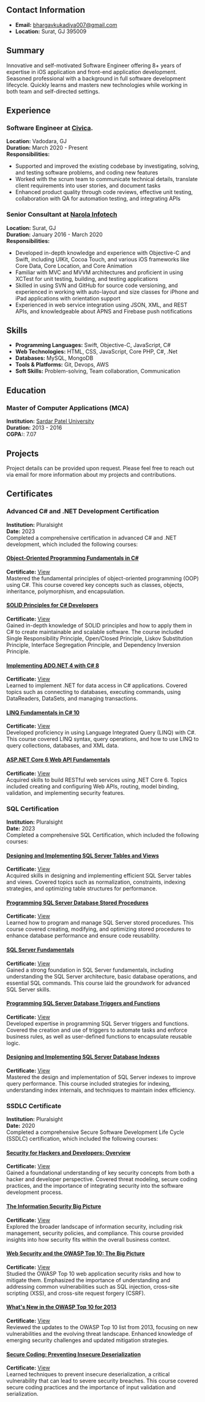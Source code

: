 ## Contact Information
- **Email:** [bhargavkukadiya007@gmail.com](mailto:bhargavkukadiya007@gmail.com)
- **Location:** Surat, GJ 395009

## Summary
Innovative and self-motivated Software Engineer offering 8+ years of expertise in iOS application and front-end application development. Seasoned professional with a background in full software development lifecycle. Quickly learns and masters new technologies while working in both team and self-directed settings.

## Experience
### Software Engineer at [Civica](https://www.civica.com/en-in/).
**Location:** Vadodara, GJ  
**Duration:** March 2020 - Present  
**Responsibilities:**
- Supported and improved the existing codebase by investigating, solving, and testing software problems, and coding new features
- Worked with the scrum team to communicate technical details, translate client requirements into user stories, and document tasks
- Enhanced product quality through code reviews, effective unit testing, collaboration with QA for automation testing, and integrating APIs

### Senior Consultant at [Narola Infotech](https://www.narolainfotech.com/)
**Location:** Surat, GJ  
**Duration:** January 2016 - March 2020  
**Responsibilities:**
- Developed in-depth knowledge and experience with Objective-C and Swift, including UIKit, Cocoa Touch, and various iOS frameworks like Core Data, Core Location, and Core Animation
- Familiar with MVC and MVVM architectures and proficient in using XCTest for unit testing, building, and testing applications
- Skilled in using SVN and GitHub for source code versioning, and experienced in working with auto-layout and size classes for iPhone and iPad applications with orientation support
- Experienced in web service integration using JSON, XML, and REST APIs, and knowledgeable about APNS and Firebase push notifications

## Skills
- **Programming Languages:** Swift, Objective-C, JavaScript, C#
- **Web Technologies:** HTML, CSS, JavaScript, Core PHP, C#, .Net
- **Databases:** MySQL, MongoDB
- **Tools & Platforms:** Git, Devops, AWS
- **Soft Skills:** Problem-solving, Team collaboration, Communication

## Education
### Master of Computer Applications (MCA)
**Institution:** [Sardar Patel University](https://www.universityoftechnology.edu)  
**Duration:** 2013 - 2016  
**CGPA:**: 7.07

## Projects
Project details can be provided upon request. Please feel free to reach out via email for more information about my projects and contributions.

## Certificates
### Advanced C# and .NET Development Certification
**Institution:** Pluralsight  
**Date:** 2023  
Completed a comprehensive certification in advanced C# and .NET development, which included the following courses:
#### [Object-Oriented Programming Fundamentals in C#](https://app.pluralsight.com/library/courses/object-oriented-programming-fundamentals-csharp/table-of-contents)
**Certificate:** [View](./resources/certificates/SSDLC%20Certificate/certificate1.pdf)  
Mastered the fundamental principles of object-oriented programming (OOP) using C#. This course covered key concepts such as classes, objects, inheritance, polymorphism, and encapsulation.
#### [SOLID Principles for C# Developers](https://app.pluralsight.com/library/courses/csharp-solid-principles/table-of-contents)
**Certificate:** [View](./resources/certificates/SSDLC%20Certificate/certificate1.pdf)  
Gained in-depth knowledge of SOLID principles and how to apply them in C# to create maintainable and scalable software. The course included Single Responsibility Principle, Open/Closed Principle, Liskov Substitution Principle, Interface Segregation Principle, and Dependency Inversion Principle.
#### [Implementing ADO.NET 4 with C# 8](https://app.pluralsight.com/library/courses/csharp-ado-dotnet-fundamentals/table-of-contents)
**Certificate:** [View](./resources/certificates/SSDLC%20Certificate/certificate1.pdf)  
Learned to implement .NET for data access in C# applications. Covered topics such as connecting to databases, executing commands, using DataReaders, DataSets, and managing transactions.
#### [LINQ Fundamentals in C# 10](https://app.pluralsight.com/library/courses/linq-fundamentals-csharp-10/table-of-contents)
**Certificate:** [View](./resources/certificates/SSDLC%20Certificate/certificate1.pdf)  
Developed proficiency in using Language Integrated Query (LINQ) with C#. This course covered LINQ syntax, query operations, and how to use LINQ to query collections, databases, and XML data.
#### [ASP.NET Core 6 Web API Fundamentals](https://app.pluralsight.com/library/courses/asp-dot-net-core-6-web-api-fundamentals/table-of-contents)
**Certificate:** [View](./resources/certificates/SSDLC%20Certificate/certificate1.pdf)  
Acquired skills to build RESTful web services using ,NET Core 6. Topics included creating and configuring Web APIs, routing, model binding, validation, and implementing security features.

### SQL Certification
**Institution:** Pluralsight  
**Date:** 2023  
Completed a comprehensive SQL Certification, which included the following courses:
#### [Designing and Implementing SQL Server Tables and Views](https://app.pluralsight.com/library/courses/sqlserver-tables-view-designing-implementing/table-of-contents)
**Certificate:** [View](./resources/certificates/SSDLC%20Certificate/certificate1.pdf)  
Acquired skills in designing and implementing efficient SQL Server tables and views. Covered topics such as normalization, constraints, indexing strategies, and optimizing table structures for performance.
#### [Programming SQL Server Database Stored Procedures](https://app.pluralsight.com/library/courses/sql-server-database-programming-stored-procedures/table-of-contents)
**Certificate:** [View](./resources/certificates/SSDLC%20Certificate/certificate1.pdf)  
Learned how to program and manage SQL Server stored procedures. This course covered creating, modifying, and optimizing stored procedures to enhance database performance and ensure code reusability.
#### [SQL Server Fundamentals](https://app.pluralsight.com/library/courses/sql-server-fundamentals/table-of-contents)
**Certificate:** [View](./resources/certificates/SSDLC%20Certificate/certificate1.pdf)  
Gained a strong foundation in SQL Server fundamentals, including understanding the SQL Server architecture, basic database operations, and essential SQL commands. This course laid the groundwork for advanced SQL Server skills.
#### [Programming SQL Server Database Triggers and Functions](https://app.pluralsight.com/library/courses/program-sql-server-triggers-functions/table-of-contents)
**Certificate:** [View](./resources/certificates/SSDLC%20Certificate/certificate1.pdf)  
Developed expertise in programming SQL Server triggers and functions. Covered the creation and use of triggers to automate tasks and enforce business rules, as well as user-defined functions to encapsulate reusable logic.
#### [Designing and Implementing SQL Server Database Indexes](https://app.pluralsight.com/library/courses/design-build-sql-server-indexes/table-of-contents)
**Certificate:** [View](./resources/certificates/SSDLC%20Certificate/certificate1.pdf)  
Mastered the design and implementation of SQL Server indexes to improve query performance. This course included strategies for indexing, understanding index internals, and techniques to maintain index efficiency.

### SSDLC Certificate
**Institution:** Pluralsight  
**Date:** 2020  
Completed a comprehensive Secure Software Development Life Cycle (SSDLC) certification, which included the following courses:
#### [Security for Hackers and Developers: Overview](https://app.pluralsight.com/library/courses/security-hackers-developers/table-of-contents)
**Certificate:** [View](./resources/certificates/SSDLC%20Certificate/certificate1.pdf)  
Gained a foundational understanding of key security concepts from both a hacker and developer perspective. Covered threat modeling, secure coding practices, and the importance of integrating security into the software development process.
#### [The Information Security Big Picture](https://app.pluralsight.com/library/courses/information-security-big-picture/table-of-contents)
**Certificate:** [View](./resources/certificates/SSDLC%20Certificate/certificate2.pdf)  
Explored the broader landscape of information security, including risk management, security policies, and compliance. This course provided insights into how security fits within the overall business context.
#### [Web Security and the OWASP Top 10: The Big Picture](https://app.pluralsight.com/library/courses/web-security-owasp-top10-big-picture/table-of-contents)
**Certificate:** [View](./resources/certificates/SSDLC%20Certificate/certificate3.pdf)  
Studied the OWASP Top 10 web application security risks and how to mitigate them. Emphasized the importance of understanding and addressing common vulnerabilities such as SQL injection, cross-site scripting (XSS), and cross-site request forgery (CSRF).
#### [What's New in the OWASP Top 10 for 2013](https://app.pluralsight.com/library/courses/owasp-top-10-whats-new-2013/table-of-contents)
**Certificate:** [View](./resources/certificates/SSDLC%20Certificate/certificate4.pdf)  
Reviewed the updates to the OWASP Top 10 list from 2013, focusing on new vulnerabilities and the evolving threat landscape. Enhanced knowledge of emerging security challenges and updated mitigation strategies.
#### [Secure Coding: Preventing Insecure Deserialization](https://app.pluralsight.com/library/courses/secure-coding-insecure-deserialization-preventing/table-of-contents)
**Certificate:** [View](./resources/certificates/SSDLC%20Certificate/certificate5.pdf)  
Learned techniques to prevent insecure deserialization, a critical vulnerability that can lead to severe security breaches. This course covered secure coding practices and the importance of input validation and serialization.
